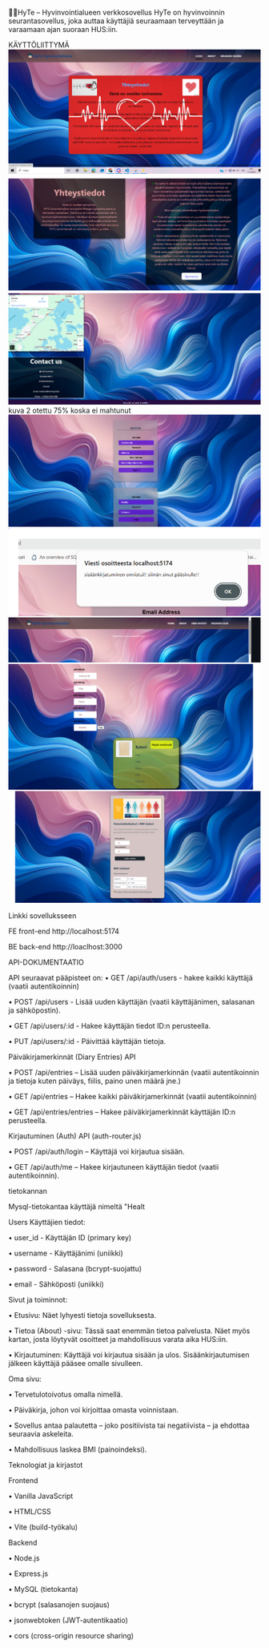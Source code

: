👼🏻HyTe – Hyvinvointialueen verkkosovellus
HyTe on hyvinvoinnin seurantasovellus, joka auttaa käyttäjiä seuraamaan terveyttään ja varaamaan ajan suoraan HUS:iin.


KÄYTTÖLIITTYMÄ
![alt text](image.png)
![alt text](image-1.png)
![alt text](image-2.png)
kuva 2 otettu 75% koska ei mahtunut
![alt text](image-3.png)
![alt text](image-4.png)
![alt text](image-5.png)
![alt text](image-6.png)
![alt text](image-7.png)


Linkki sovelluksseen 

FE front-end http://localhost:5174

BE back-end http://loaclhost:3000

API-DOKUMENTAATIO

API seuraavat pääpisteet on:
•	GET  /api/auth/users - hakee kaikki käyttäjä (vaatii autentikoinnin)

•	POST /api/users - Lisää uuden käyttäjän (vaatii käyttäjänimen, salasanan ja sähköpostin).

•	GET /api/users/:id - Hakee käyttäjän tiedot ID:n perusteella.

•	PUT /api/users/:id -  Päivittää käyttäjän tietoja.


Päiväkirjamerkinnät (Diary Entries) API 

•	POST /api/entries – Lisää uuden päiväkirjamerkinnän (vaatii autentikoinnin ja tietoja kuten päiväys, fiilis, paino  unen määrä jne.)

•	GET /api/entries – Hakee kaikki päiväkirjamerkinnät (vaatii autentikoinnin)

•	GET /api/entries/entries – Hakee päiväkirjamerkinnät käyttäjän ID:n perusteella.



Kirjautuminen (Auth) API (auth-router.js)

•	POST /api/auth/login – Käyttäjä voi kirjautua sisään.

•	GET /api/auth/me – Hakee kirjautuneen käyttäjän tiedot (vaatii autentikoinnin).



tietokannan

Mysql-tietokantaa käyttäjä nimeltä "Healt

Users
Käyttäjien tiedot:

•	user_id - Käyttäjän ID (primary key)

•	username - Käyttäjänimi (uniikki)

•	password - Salasana (bcrypt-suojattu)

•	email - Sähköposti (uniikki)



Sivut ja toiminnot:

•	Etusivu: Näet lyhyesti tietoja sovelluksesta.

•	Tietoa (About) -sivu: Tässä saat enemmän tietoa palvelusta. Näet myös kartan, josta löytyvät osoitteet ja mahdollisuus varata aika HUS:iin.

•	Kirjautuminen: Käyttäjä voi kirjautua sisään ja ulos. Sisäänkirjautumisen jälkeen käyttäjä pääsee omalle sivulleen.



Oma sivu:

•	Tervetulotoivotus omalla nimellä.

•	Päiväkirja, johon voi kirjoittaa omasta voinnistaan.

•	Sovellus antaa palautetta – joko positiivista tai negatiivista – ja ehdottaa seuraavia askeleita.

•	Mahdollisuus laskea BMI (painoindeksi).



Teknologiat ja kirjastot

Frontend


•	Vanilla JavaScript

•	HTML/CSS

•	Vite (build-työkalu)



Backend


•	Node.js

•	Express.js

•	MySQL (tietokanta)

•	bcrypt (salasanojen suojaus)

•	jsonwebtoken (JWT-autentikaatio)

•	cors (cross-origin resource sharing)

